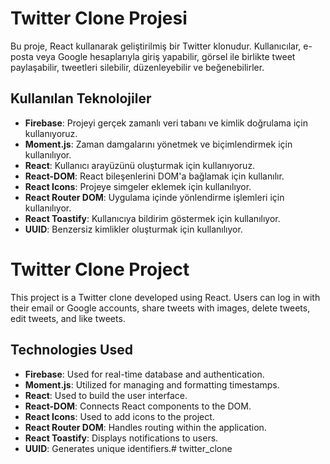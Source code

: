 # Twitter Clone Projesi

Bu proje, React kullanarak geliştirilmiş bir Twitter klonudur. Kullanıcılar, e-posta veya Google hesaplarıyla giriş yapabilir, görsel ile birlikte tweet paylaşabilir, tweetleri silebilir, düzenleyebilir ve beğenebilirler.

## Kullanılan Teknolojiler

- **Firebase**: Projeyi gerçek zamanlı veri tabanı ve kimlik doğrulama için kullanıyoruz.
- **Moment.js**: Zaman damgalarını yönetmek ve biçimlendirmek için kullanılıyor.
- **React**: Kullanıcı arayüzünü oluşturmak için kullanıyoruz.
- **React-DOM**: React bileşenlerini DOM'a bağlamak için kullanılır.
- **React Icons**: Projeye simgeler eklemek için kullanılıyor.
- **React Router DOM**: Uygulama içinde yönlendirme işlemleri için kullanılıyor.
- **React Toastify**: Kullanıcıya bildirim göstermek için kullanılıyor.
- **UUID**: Benzersiz kimlikler oluşturmak için kullanılıyor.

# Twitter Clone Project

This project is a Twitter clone developed using React. Users can log in with their email or Google accounts, share tweets with images, delete tweets, edit tweets, and like tweets.

## Technologies Used

- **Firebase**: Used for real-time database and authentication.
- **Moment.js**: Utilized for managing and formatting timestamps.
- **React**: Used to build the user interface.
- **React-DOM**: Connects React components to the DOM.
- **React Icons**: Used to add icons to the project.
- **React Router DOM**: Handles routing within the application.
- **React Toastify**: Displays notifications to users.
- **UUID**: Generates unique identifiers.# twitter_clone
